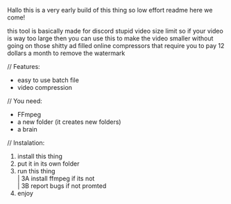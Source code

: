 Hallo this is a very early build of this thing so low effort readme here we come!

this tool is basically made for discord stupid video size limit so if your video is way too large then you can use this to make the video smaller without going on those shitty ad filled online compressors that require you to pay 12 dollars a month to remove the watermark

// Features:
- easy to use batch file
- video compression

// You need:
- FFmpeg
- a new folder (it creates new folders)
- a brain

// Instalation:
1. install this thing
2. put it in its own folder
3. run this thing<br>
| 3A install ffmpeg if its not<br>
| 3B report bugs if not promted
4. enjoy